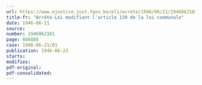 ```yaml
---
url: https://www.ejustice.just.fgov.be/eli/arrete/1946/06/21/1946062101/justel
title-fr: "Arrêté-Loi modifiant l'article 139 de la loi communale"
date: 1946-06-21
source:
number: 1946062101
page: 888888
case: 1946-06-21/01
publication: 1946-06-23
starts:
modifies:
pdf-original:
pdf-consolidated:
---
```


